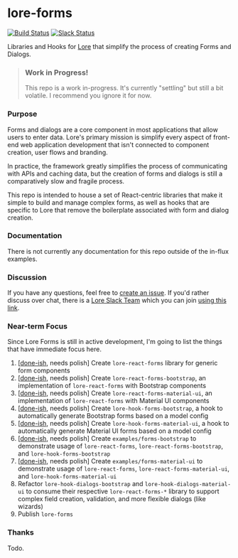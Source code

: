 # lore-forms

[![Build Status][circle-image]][circle-url] [![Slack Status][slackin-image]][slackin-url]


Libraries and Hooks for [Lore](https://github.com/lore/lore) that simplify the process of creating Forms and Dialogs.


> ### Work in Progress!
> This repo is a work in-progress. It's currently "settling" but still a bit volatile. I recommend you ignore it for now.  

### Purpose

Forms and dialogs are a core component in most applications that allow users to enter data. Lore's primary mission is
simplify every aspect of front-end web application development that isn't connected to component creation, user flows 
and branding.

In practice, the framework greatly simplifies the process of communicating with APIs and caching data, but the creation
of forms and dialogs is still a comparatively slow and fragile process.

This repo is intended to house a set of React-centric libraries that make it simple to build and manage complex forms,
as well as hooks that are specific to Lore that remove the boilerplate associated with form and dialog creation.

### Documentation

There is not currently any documentation for this repo outside of the in-flux examples.

### Discussion
If you have any questions, feel free to [create an issue](https://github.com/lore/lore-forms/issues/new). If you'd rather discuss over chat, there is a [Lore Slack Team](https://lorejs.slack.com) which you can join [using this link][slackin-url].


### Near-term Focus

Since Lore Forms is still in active development, I'm going to list the things that have immediate focus here.

1. [[done-ish](https://github.com/lore/lore-forms/commit/a2bf5ad7fa817f396df1978d02b61d8bb285a6c7), needs polish] Create `lore-react-forms` library for generic form components
2. [[done-ish](https://github.com/lore/lore-forms/commit/fd9d23ad91d19801b748613620bae94784c3c3a2), needs polish] Create `lore-react-forms-bootstrap`, an implementation of `lore-react-forms` with Bootstrap components
3. [[done-ish](https://github.com/lore/lore-forms/commit/d37145ae94586a703b67819dcffdf7ad9f837cb1), needs polish] Create `lore-react-forms-material-ui`, an implementation of `lore-react-forms` with Material UI components
4. [[done-ish](https://github.com/lore/lore-forms/commit/931f35dc42b97c2ec4c0dca59fcc67f73c437157), needs polish] Create `lore-hook-forms-bootstrap`, a hook to automatically generate Bootstrap forms based on a model config
5. [[done-ish](https://github.com/lore/lore-forms/commit/96f7892dc551caa38244bf3b955a67c76cf7d6c3), needs polish] Create `lore-hook-forms-material-ui`, a hook to automatically generate Material UI forms based on a model config
6. [[done-ish](https://github.com/lore/lore-forms/commit/edf9b79c55d2e9108ed3a3ffe4bba1e90898370c), needs polish] Create `examples/forms-bootstrap` to demonstrate usage of `lore-react-forms`, `lore-react-forms-bootstrap`, and `lore-hook-forms-bootstrap`
7. [[done-ish](https://github.com/lore/lore-forms/commit/3507a0b259a570760e895cc4fc4a73af4da9eecf), needs polish] Create `examples/forms-material-ui` to demonstrate usage of `lore-react-forms`, `lore-react-forms-material-ui`, and `lore-hook-forms-material-ui`
8. Refactor `lore-hook-dialogs-bootstrap` and `lore-hook-dialogs-material-ui` to consume their respective `lore-react-forms-*` library to support complex field creation, validation, and more flexible dialogs (like wizards)
9. Publish `lore-forms`


### Thanks
Todo. 


[circle-url]: https://circleci.com/gh/lore/lore-forms
[circle-image]: https://circleci.com/gh/lore/lore.svg?style=shield&circle-token=6ef9571387d0e08d802f6769026fcf91fc30459f
[slackin-image]: https://lorejs-slack.herokuapp.com/badge.svg
[slackin-url]: https://lorejs-slack.herokuapp.com

